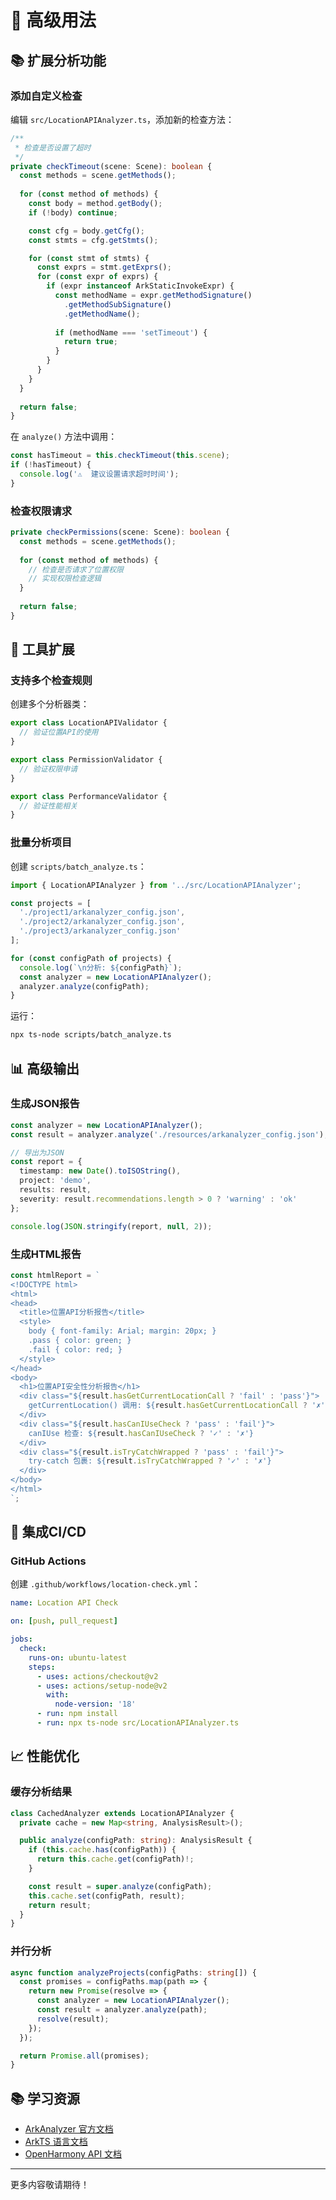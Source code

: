 # 🚀 高级用法

## 📚 扩展分析功能

### 添加自定义检查

编辑 `src/LocationAPIAnalyzer.ts`，添加新的检查方法：

```typescript
/**
 * 检查是否设置了超时
 */
private checkTimeout(scene: Scene): boolean {
  const methods = scene.getMethods();
  
  for (const method of methods) {
    const body = method.getBody();
    if (!body) continue;

    const cfg = body.getCfg();
    const stmts = cfg.getStmts();

    for (const stmt of stmts) {
      const exprs = stmt.getExprs();
      for (const expr of exprs) {
        if (expr instanceof ArkStaticInvokeExpr) {
          const methodName = expr.getMethodSignature()
            .getMethodSubSignature()
            .getMethodName();
          
          if (methodName === 'setTimeout') {
            return true;
          }
        }
      }
    }
  }
  
  return false;
}
```

在 `analyze()` 方法中调用：

```typescript
const hasTimeout = this.checkTimeout(this.scene);
if (!hasTimeout) {
  console.log('⚠️  建议设置请求超时时间');
}
```

### 检查权限请求

```typescript
private checkPermissions(scene: Scene): boolean {
  const methods = scene.getMethods();
  
  for (const method of methods) {
    // 检查是否请求了位置权限
    // 实现权限检查逻辑
  }
  
  return false;
}
```

## 🔧 工具扩展

### 支持多个检查规则

创建多个分析器类：

```typescript
export class LocationAPIValidator {
  // 验证位置API的使用
}

export class PermissionValidator {
  // 验证权限申请
}

export class PerformanceValidator {
  // 验证性能相关
}
```

### 批量分析项目

创建 `scripts/batch_analyze.ts`：

```typescript
import { LocationAPIAnalyzer } from '../src/LocationAPIAnalyzer';

const projects = [
  './project1/arkanalyzer_config.json',
  './project2/arkanalyzer_config.json',
  './project3/arkanalyzer_config.json'
];

for (const configPath of projects) {
  console.log(`\n分析: ${configPath}`);
  const analyzer = new LocationAPIAnalyzer();
  analyzer.analyze(configPath);
}
```

运行：
```bash
npx ts-node scripts/batch_analyze.ts
```

## 📊 高级输出

### 生成JSON报告

```typescript
const analyzer = new LocationAPIAnalyzer();
const result = analyzer.analyze('./resources/arkanalyzer_config.json');

// 导出为JSON
const report = {
  timestamp: new Date().toISOString(),
  project: 'demo',
  results: result,
  severity: result.recommendations.length > 0 ? 'warning' : 'ok'
};

console.log(JSON.stringify(report, null, 2));
```

### 生成HTML报告

```typescript
const htmlReport = `
<!DOCTYPE html>
<html>
<head>
  <title>位置API分析报告</title>
  <style>
    body { font-family: Arial; margin: 20px; }
    .pass { color: green; }
    .fail { color: red; }
  </style>
</head>
<body>
  <h1>位置API安全性分析报告</h1>
  <div class="${result.hasGetCurrentLocationCall ? 'fail' : 'pass'}">
    getCurrentLocation() 调用: ${result.hasGetCurrentLocationCall ? '✗' : '✓'}
  </div>
  <div class="${result.hasCanIUseCheck ? 'pass' : 'fail'}">
    canIUse 检查: ${result.hasCanIUseCheck ? '✓' : '✗'}
  </div>
  <div class="${result.isTryCatchWrapped ? 'pass' : 'fail'}">
    try-catch 包裹: ${result.isTryCatchWrapped ? '✓' : '✗'}
  </div>
</body>
</html>
`;
```

## 🔌 集成CI/CD

### GitHub Actions

创建 `.github/workflows/location-check.yml`：

```yaml
name: Location API Check

on: [push, pull_request]

jobs:
  check:
    runs-on: ubuntu-latest
    steps:
      - uses: actions/checkout@v2
      - uses: actions/setup-node@v2
        with:
          node-version: '18'
      - run: npm install
      - run: npx ts-node src/LocationAPIAnalyzer.ts
```

## 📈 性能优化

### 缓存分析结果

```typescript
class CachedAnalyzer extends LocationAPIAnalyzer {
  private cache = new Map<string, AnalysisResult>();

  public analyze(configPath: string): AnalysisResult {
    if (this.cache.has(configPath)) {
      return this.cache.get(configPath)!;
    }

    const result = super.analyze(configPath);
    this.cache.set(configPath, result);
    return result;
  }
}
```

### 并行分析

```typescript
async function analyzeProjects(configPaths: string[]) {
  const promises = configPaths.map(path => {
    return new Promise(resolve => {
      const analyzer = new LocationAPIAnalyzer();
      const result = analyzer.analyze(path);
      resolve(result);
    });
  });

  return Promise.all(promises);
}
```

## 📚 学习资源

- [ArkAnalyzer 官方文档](https://github.com/openharmony-sig/arkanalyzer)
- [ArkTS 语言文档](https://developer.huawei.com/consumer/cn/doc/harmonyos-guides-V5/introduction-to-arkts-V5)
- [OpenHarmony API 文档](https://developer.huawei.com/consumer/cn/doc/harmonyos-references-V5)

---

更多内容敬请期待！
